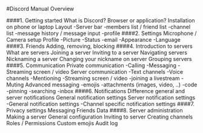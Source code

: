 #Discord Manual Overview

####1. Getting started
	What is Discord?
	Browser or application?
	Installation on phone or laptop
	Layout
	    -Server bar 
	    -members list / friend list 
	    -channel list 
	    -message history / message input
	    -profile
####2. Settings
	Microphone / Camera setup
	Profile
	    -Picture
	    -Status
	    -email
        -Appearance
        -Language
####3. Friends
	Adding, removing, blocking
####4. Introduction to servers
	What are servers
	Joining a server
	Inviting to a server
	Navigating servers
	Nicknaming a server
	Changing your nickname on server
	Grouping servers
####5. Communication
	Private communication
	    -Calling
	    -Messaging
	    -Streaming screen / video
	Server communication
	    -Text channels
	    -Voice channels
	    -Mentioning
	    -Streaming screen / video
	    -joining a livestream
	    -Muting
	Advanced messaging
	    -emojis
	    -attachments (images, video, ..)
	    -code
	    -pinning
	    -searching
	    -inbox
####6. Notifications
	Difference general and server notifications
	General notification settings
	Server notification settings
	    -General notification settings
	    -Channel specific notification settings
####7. Privacy settings
	Messaging
	Friends
	Data
####8. Server administration
	Making a server
	General configuration
	Inviting to server
	Creating channels
	Roles / Permissions
	Custom emojis
	Audit log
	
